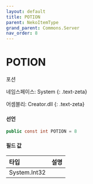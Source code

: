 ```yaml
---
layout: default
title: POTION
parent: NekoItemType
grand_parent: Commons.Server
nav_order: 8
---
```


<!-- 아래로 편집 -->

# POTION
포션

네임스페이스: System
{: .text-zeta}

어셈블리: Creator.dll
{: .text-zeta}

#### 선언

```cs
public const int POTION = 8
```

#### 필드 값

|타입|설명|
|:-|:-|
|System.Int32|

<!-- #### 예제

```lua
    예제 코드
``` -->
